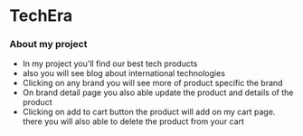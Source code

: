 <!-- Create a readme for client-side and write about your project (at least 5 bullet points). ** Remember to add your client-side live link to your website here. -->


# TechEra


### About my project
- In my project you'll find our best tech products
- also you will see blog about international technologies
- Clicking on any brand you will see more of product specific the brand
- On brand detail page you also able update the product and details of the product
- Clicking on add to cart button the product will add on my cart page. there you will also able to delete the product from your cart

